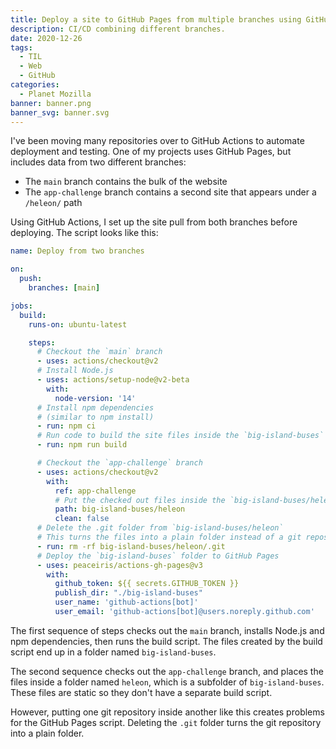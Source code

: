 ```yaml
---
title: Deploy a site to GitHub Pages from multiple branches using GitHub Actions
description: CI/CD combining different branches.
date: 2020-12-26
tags:
  - TIL
  - Web
  - GitHub
categories:
  - Planet Mozilla
banner: banner.png
banner_svg: banner.svg
---
```


I've been moving many repositories over to GitHub Actions to automate deployment and testing. One of my projects uses GitHub Pages, but includes data from two different branches:

- The `main` branch contains the bulk of the website
- The `app-challenge` branch contains a second site that appears under a `/heleon/` path

Using GitHub Actions, I set up the site pull from both branches before deploying. The script looks like this:

```yaml
name: Deploy from two branches

on:
  push:
    branches: [main]

jobs:
  build:
    runs-on: ubuntu-latest

    steps:
      # Checkout the `main` branch
      - uses: actions/checkout@v2
      # Install Node.js
      - uses: actions/setup-node@v2-beta
        with:
          node-version: '14'
      # Install npm dependencies
      # (similar to npm install)
      - run: npm ci
      # Run code to build the site files inside the `big-island-buses` folder
      - run: npm run build

      # Checkout the `app-challenge` branch
      - uses: actions/checkout@v2
        with:
          ref: app-challenge
          # Put the checked out files inside the `big-island-buses/heleon` folder
          path: big-island-buses/heleon
          clean: false
      # Delete the .git folder from `big-island-buses/heleon`
      # This turns the files into a plain folder instead of a git repository
      - run: rm -rf big-island-buses/heleon/.git
      # Deploy the `big-island-buses` folder to GitHub Pages
      - uses: peaceiris/actions-gh-pages@v3
        with:
          github_token: ${{ secrets.GITHUB_TOKEN }}
          publish_dir: "./big-island-buses"
          user_name: 'github-actions[bot]'
          user_email: 'github-actions[bot]@users.noreply.github.com'
```

The first sequence of steps checks out the `main` branch, installs Node.js and npm dependencies, then runs the build script. The files created by the build script end up in a folder named `big-island-buses`.

The second sequence checks out the `app-challenge` branch, and places the files inside a folder named `heleon`, which is a subfolder of `big-island-buses`. These files are static so they don't have a separate build script.

However, putting one git repository inside another like this creates problems for the GitHub Pages script. Deleting the `.git` folder turns the git repository into a plain folder.
